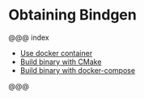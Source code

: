# Obtaining Bindgen

@@@ index

 * [Use docker container](docker-container.md)
 * [Build binary with CMake](cmake.md)
 * [Build binary with docker-compose](docker-compose.md)

@@@
